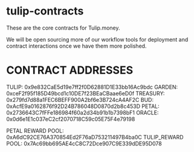 # tulip-contracts

These are the core contracts for Tulip.money.

We will be open sourcing more of our workflow tools for deployment and contract interactions once we have them more polished.

# CONTRACT ADDRESSES

TULIP:    0x9e832CaE5d19e7ff2f0D62881D1E33bb16Ac9bdc
GARDEN:   0xceF2f95f185D49bcd1c10DE7f23BEaCBaae6eD0f
TREASURY: 0x279fd7d88a1FEC6BEFF900A2bf6e3B724cA4AF2C
BUD:      0xAcfE9a0162876f92D24B786048D0870d2b8c453D
PETAL:    0x2736643C7fFFe186984f60a2d34b91b1b7398bF1
ORACLE: 0x0d6e1E1c037eC2cf2070718C59c05E75F4e79198

PETAL REWARD POOL: 0xA6dC92CE76A370854Ed2F76aD753211497B4ba0C
TULIP_REWARD POOL: 0x7Ac69bb695AE4cC8C72Dce907C9E339dDE95D078
